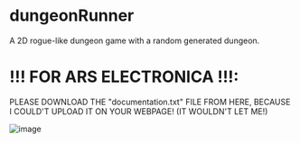 # dungeonRunner
A 2D rogue-like dungeon game with a random generated dungeon.

# !!! FOR ARS ELECTRONICA !!!:
PLEASE DOWNLOAD THE "documentation.txt" FILE FROM HERE, BECAUSE I COULD'T UPLOAD IT ON YOUR WEBPAGE! (IT WOULDN'T LET ME!)

![image](https://github.com/spheppner/dungeonRunner/blob/master/screenshot4.png)
